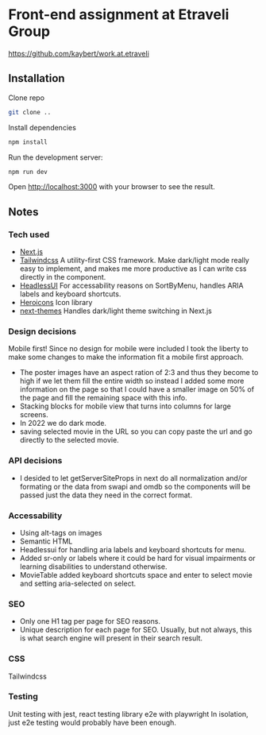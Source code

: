 # Front-end assignment at Etraveli Group
https://github.com/kaybert/work.at.etraveli

## Installation

Clone repo
```bash
git clone ..
```
Install dependencies
```bash
npm install
```
Run the development server:
```bash
npm run dev
```
Open [http://localhost:3000](http://localhost:3000) with your browser to see the result.

## Notes

### Tech used
* [Next.js](https://nextjs.org/)
* [Tailwindcss](https://tailwindcss.com/)
    A utility-first CSS framework. Make dark/light mode really easy to implement, and makes me more productive as I can write css directly in the component.
* [HeadlessUI](https://headlessui.com/)
    For accessability reasons on SortByMenu, handles ARIA labels and keyboard shortcuts.
* [Heroicons](https://heroicons.com/)
    Icon library
* [next-themes](https://github.com/pacocoursey/next-themes)
    Handles dark/light theme switching in Next.js

### Design decisions
Mobile first!
Since no design for mobile were included I took the liberty to make some changes to make the information fit a mobile first approach.
* The poster images have an aspect ration of 2:3 and thus they become to high if we let them fill the entire width so instead I added some more information on the page so that I could have a smaller image on 50% of the page and fill the remaining space with this info.
* Stacking blocks for mobile view that turns into columns for large screens.
* In 2022 we do dark mode.
* saving selected movie in the URL so you can copy paste the url and go directly to the selected movie.

### API decisions
* I desided to let getServerSiteProps in next do all normalization and/or formating or the data from swapi and omdb so the components will be passed just the data they need in the correct format.

### Accessability
* Using alt-tags on images
* Semantic HTML
* Headlessui for handling aria labels and keyboard shortcuts for menu.
* Added sr-only or labels where it could be hard for visual impairments or learning disabilities to understand otherwise.
* MovieTable added keyboard shortcuts space and enter to select movie and setting aria-selected on select.

### SEO
* Only one H1 tag per page for SEO reasons.
* Unique description for each page for SEO. Usually, but not always, this is what search engine will present in their search result.

### CSS
Tailwindcss

### Testing
Unit testing with jest, react testing library
e2e with playwright
In isolation, just e2e testing would probably have been enough.